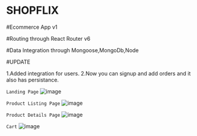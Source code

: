 # SHOPFLIX

#Ecommerce App v1

#Routing through React Router v6

#Data Integration through Mongoose,MongoDb,Node

#UPDATE

1.Added integration for users.
2.Now you can signup and add orders and it also has persistance.


`Landing Page`
![image](https://user-images.githubusercontent.com/75177895/116454704-e6b60900-a87d-11eb-9d75-d6cd6fa5f523.png)

`Product Listing Page`
![image](https://user-images.githubusercontent.com/75177895/116454784-fc2b3300-a87d-11eb-9896-9cad0bbbd63f.png)

`Product Details Page`
![image](https://user-images.githubusercontent.com/75177895/116454836-064d3180-a87e-11eb-91f9-06c40c32344b.png)

`Cart`
![image](https://user-images.githubusercontent.com/75177895/116454870-0d743f80-a87e-11eb-8b42-d04cb42f6774.png)


